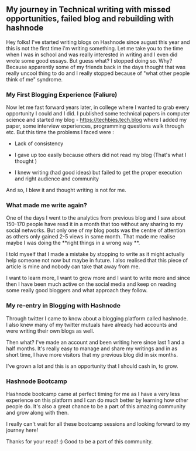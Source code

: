 ## My journey in Technical writing with missed opportunities, failed blog and rebuilding with hashnode

Hey folks! I've started writing blogs on Hashnode since august this year and this is not the first time i'm writing something. Let me take you to the time when I was in school and was really interested in writing and I even did wrote some good essays. 
But guess what? I stopped doing so. Why? Because apparently some of my friends back in the days thought that was really uncool thing to do and I really stopped because of "what other people think of me" syndrome.

### My First Blogging Experience (Faliure)
Now let me fast forward years later, in college where I wanted to grab every opportunity I could and I did. I published some technical papers in computer science and started my blog - https://techbies.tech.blog where I added my paper, some interview experiences, programming questions walk through etc. 
But this time the problems I faced were : 

- Lack of consistency

- I gave up too easily because others did not read my blog (That's what I thought )

- I knew writing (had good ideas) but failed to get the proper execution and right audience and community

And so, I blew it and thought writing is not for me.


### What made me write again?

One of the days I went to the analytics from previous blog and I saw about 150-170 people have read it in a month that too without any sharing to my social networks.
But only one of my blog posts was the centre of attention as others only gained 2-5 views in same month.
That made me realise maybe I was doing the **right things in a wrong way **.

I told myself that I made a mistake by stopping to write as it might actually help someone not now but maybe in future. I also realised that this piece of article is mine and nobody can take that away from me. 

I want to learn more, I want to grow more and I want to write more and since then I have been much active on the social media and keep on reading some really good bloggers and what approach they follow.

### My re-entry in Blogging with Hashnode

Through twitter I came to know about a blogging platform called hashnode. I also knew many of my twitter mutuals have already had accounts and were writing their own blogs as well.

Then what? I've made an account and been writing here since last 1 and a half months. It's really easy to manage and share my writings and in as short time, I have more visitors that my previous blog did in six months.

I've grown a lot and this is an opportunity that I should cash in, to grow.

### Hashnode Bootcamp

Hashnode bootcamp came at perfect timing for me as I have a very less experience on this platform and I can do much better by learning how other people do. It's also a great chance to be a part of this amazing community and grow along with then.

I really can't wait for all these bootcamp sessions and looking forward to my journey here! 


Thanks for your read! :) Good to be a part of this community.